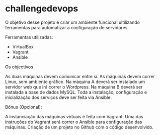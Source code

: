 # challengedevops

O objetivo desse projeto é criar um ambiente funcional ultilizando ferramentas para automatizar a configuração de servidores.

Ferramentas utilizadas:

- VirtualBox 
- Vagrant
- Ansible

Os objectivos

As duas máquinas devem comunicar entre si.
As máquinas devem correr Linux, sem ambiente gráfico.
Na máquina A deverá ser instalado um servidor web que irá correr o Wordpress.
Na máquina B deverá ser instalada a base de dados MySQL.
Toda a instalação, configuração e inicialização dos serviços deve ser feita via Ansible.
 

Bónus (Opcional):


A instanciação das máquinas virtuais é feita com Vagrant.
Uma das instruções do Vagrant será correr o Ansible para configuração das máquinas.
Criação de um projeto no Github com o código desenvolvido.

